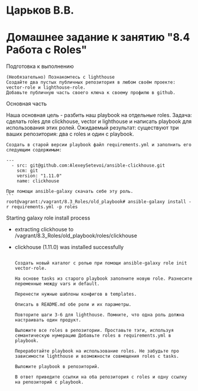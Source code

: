 # Царьков В.В. 
# Домашнее задание к занятию "8.4 Работа с Roles"
Подготовка к выполнению

    (Необязательно) Познакомтесь с lighthouse
    Создайте два пустых публичных репозитория в любом своём проекте: vector-role и lighthouse-role.
    Добавьте публичную часть своего ключа к своему профилю в github.

Основная часть

Наша основная цель - разбить наш playbook на отдельные roles. Задача: сделать roles для clickhouse, vector и lighthouse и написать playbook для использования этих ролей. Ожидаемый результат: существуют три ваших репозитория: два с roles и один с playbook.

    Создать в старой версии playbook файл requirements.yml и заполнить его следующим содержимым:

    ---
      - src: git@github.com:AlexeySetevoi/ansible-clickhouse.git
        scm: git
        version: "1.11.0"
        name: clickhouse 

    При помощи ansible-galaxy скачать себе эту роль.
	```
	root@vagrant:/vagrant/8.3_Roles/old_playbook# ansible-galaxy install -r requirements.yml -p roles
Starting galaxy role install process
- extracting clickhouse to /vagrant/8.3_Roles/old_playbook/roles/clickhouse
- clickhouse (1.11.0) was installed successfully

	```

    Создать новый каталог с ролью при помощи ansible-galaxy role init vector-role.

    На основе tasks из старого playbook заполните новую role. Разнесите переменные между vars и default.

    Перенести нужные шаблоны конфигов в templates.

    Описать в README.md обе роли и их параметры.

    Повторите шаги 3-6 для lighthouse. Помните, что одна роль должна настраивать один продукт.

    Выложите все roles в репозитории. Проставьте тэги, используя семантическую нумерацию Добавьте roles в requirements.yml в playbook.

    Переработайте playbook на использование roles. Не забудьте про зависимости lighthouse и возможности совмещения roles с tasks.

    Выложите playbook в репозиторий.

    В ответ приведите ссылки на оба репозитория с roles и одну ссылку на репозиторий с playbook.
